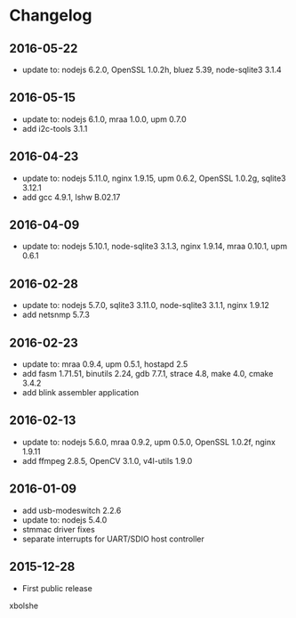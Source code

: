 Changelog
====

## 2016-05-22
* update to: nodejs 6.2.0, OpenSSL 1.0.2h, bluez 5.39, node-sqlite3 3.1.4

## 2016-05-15
* update to: nodejs 6.1.0, mraa 1.0.0, upm 0.7.0
* add i2c-tools 3.1.1

## 2016-04-23
* update to: nodejs 5.11.0, nginx 1.9.15, upm 0.6.2, OpenSSL 1.0.2g, sqlite3 3.12.1
* add gcc 4.9.1, lshw B.02.17

## 2016-04-09
* update to: nodejs 5.10.1, node-sqlite3 3.1.3, nginx 1.9.14, mraa 0.10.1, upm 0.6.1

## 2016-02-28
* update to: nodejs 5.7.0, sqlite3 3.11.0, node-sqlite3 3.1.1, nginx 1.9.12
* add netsnmp 5.7.3

## 2016-02-23
* update to: mraa 0.9.4, upm 0.5.1, hostapd 2.5
* add fasm 1.71.51, binutils 2.24, gdb 7.7.1, strace 4.8, make 4.0, cmake 3.4.2
* add blink assembler application

## 2016-02-13
* update to: nodejs 5.6.0, mraa 0.9.2, upm 0.5.0, OpenSSL 1.0.2f, nginx 1.9.11
* add ffmpeg 2.8.5, OpenCV 3.1.0, v4l-utils 1.9.0

## 2016-01-09
* add usb-modeswitch 2.2.6
* update to: nodejs 5.4.0
* stmmac driver fixes
* separate interrupts for UART/SDIO host controller

## 2015-12-28
* First public release

xbolshe
